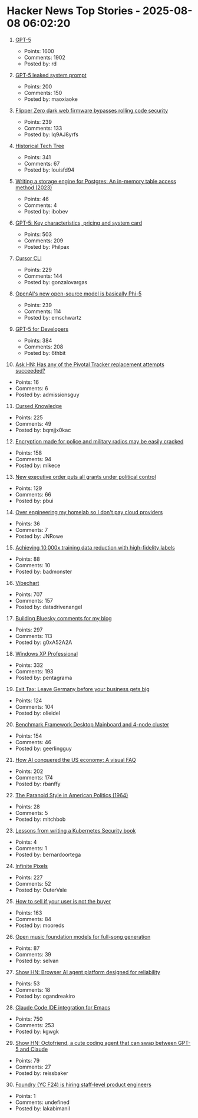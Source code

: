 # Hacker News Top Stories - 2025-08-08 06:02:20

1. [GPT-5](https://openai.com/gpt-5/)
   - Points: 1600
   - Comments: 1902
   - Posted by: rd

2. [GPT-5 leaked system prompt](https://gist.github.com/maoxiaoke/f6d5b28f9104cd856a2622a084f46fd7)
   - Points: 200
   - Comments: 150
   - Posted by: maoxiaoke

3. [Flipper Zero dark web firmware bypasses rolling code security](https://www.rtl-sdr.com/flipperzero-darkweb-firmware-bypasses-rolling-code-security/)
   - Points: 239
   - Comments: 133
   - Posted by: lq9AJ8yrfs

4. [Historical Tech Tree](https://www.historicaltechtree.com/)
   - Points: 341
   - Comments: 67
   - Posted by: louisfd94

5. [Writing a storage engine for Postgres: An in-memory table access method (2023)](https://notes.eatonphil.com/2023-11-01-postgres-table-access-methods.html)
   - Points: 46
   - Comments: 4
   - Posted by: ibobev

6. [GPT-5: Key characteristics, pricing and system card](https://simonwillison.net/2025/Aug/7/gpt-5/)
   - Points: 503
   - Comments: 209
   - Posted by: Philpax

7. [Cursor CLI](https://cursor.com/cli)
   - Points: 229
   - Comments: 144
   - Posted by: gonzalovargas

8. [OpenAI's new open-source model is basically Phi-5](https://www.seangoedecke.com/gpt-oss-is-phi-5/)
   - Points: 239
   - Comments: 114
   - Posted by: emschwartz

9. [GPT-5 for Developers](https://openai.com/index/introducing-gpt-5-for-developers)
   - Points: 384
   - Comments: 208
   - Posted by: 6thbit

10. [Ask HN: Has any of the Pivotal Tracker replacement attempts succeeded?](undefined)
   - Points: 16
   - Comments: 6
   - Posted by: admissionsguy

11. [Cursed Knowledge](https://immich.app/cursed-knowledge/)
   - Points: 225
   - Comments: 49
   - Posted by: bqmjjx0kac

12. [Encryption made for police and military radios may be easily cracked](https://www.wired.com/story/encryption-made-for-police-and-military-radios-may-be-easily-cracked-researchers-find/)
   - Points: 158
   - Comments: 94
   - Posted by: mikece

13. [New executive order puts all grants under political control](https://arstechnica.com/science/2025/08/new-executive-order-puts-all-grants-under-political-control/)
   - Points: 129
   - Comments: 66
   - Posted by: pbui

14. [Over engineering my homelab so I don't pay cloud providers](https://ergaster.org/posts/2025/08/04-overegineering-homelab/)
   - Points: 36
   - Comments: 7
   - Posted by: JNRowe

15. [Achieving 10,000x training data reduction with high-fidelity labels](https://research.google/blog/achieving-10000x-training-data-reduction-with-high-fidelity-labels/)
   - Points: 88
   - Comments: 10
   - Posted by: badmonster

16. [Vibechart](https://www.vibechart.net/)
   - Points: 707
   - Comments: 157
   - Posted by: datadrivenangel

17. [Building Bluesky comments for my blog](https://natalie.sh/posts/bluesky-comments/)
   - Points: 297
   - Comments: 113
   - Posted by: g0xA52A2A

18. [Windows XP Professional](https://win32.run/)
   - Points: 332
   - Comments: 193
   - Posted by: pentagrama

19. [Exit Tax: Leave Germany before your business gets big](https://eidel.io/exit-tax-leave-germany-before-your-business-gets-big/)
   - Points: 124
   - Comments: 104
   - Posted by: olieidel

20. [Benchmark Framework Desktop Mainboard and 4-node cluster](https://github.com/geerlingguy/ollama-benchmark/issues/21)
   - Points: 154
   - Comments: 46
   - Posted by: geerlingguy

21. [How AI conquered the US economy: A visual FAQ](https://www.derekthompson.org/p/how-ai-conquered-the-us-economy-a)
   - Points: 202
   - Comments: 174
   - Posted by: rbanffy

22. [The Paranoid Style in American Politics (1964)](https://harpers.org/archive/1964/11/the-paranoid-style-in-american-politics/)
   - Points: 28
   - Comments: 5
   - Posted by: mitchbob

23. [Lessons from writing a Kubernetes Security book](https://medium.com/@raul.lapaz/learning-kubernetes-security-2cb906ad8037)
   - Points: 4
   - Comments: 1
   - Posted by: bernardoortega

24. [Infinite Pixels](https://meyerweb.com/eric/thoughts/2025/08/07/infinite-pixels/)
   - Points: 227
   - Comments: 52
   - Posted by: OuterVale

25. [How to sell if your user is not the buyer](https://writings.founderlabs.io/p/how-to-sell-if-your-user-is-not-the)
   - Points: 163
   - Comments: 84
   - Posted by: mooreds

26. [Open music foundation models for full-song generation](https://map-yue.github.io/)
   - Points: 87
   - Comments: 39
   - Posted by: selvan

27. [Show HN: Browser AI agent platform designed for reliability](https://github.com/nottelabs/notte)
   - Points: 53
   - Comments: 18
   - Posted by: ogandreakiro

28. [Claude Code IDE integration for Emacs](https://github.com/manzaltu/claude-code-ide.el)
   - Points: 750
   - Comments: 253
   - Posted by: kgwgk

29. [Show HN: Octofriend, a cute coding agent that can swap between GPT-5 and Claude](https://github.com/synthetic-lab/octofriend)
   - Points: 79
   - Comments: 27
   - Posted by: reissbaker

30. [Foundry (YC F24) is hiring staff-level product engineers](https://www.ycombinator.com/companies/foundry/jobs/jwdYx6v-founding-product-engineer)
   - Points: 1
   - Comments: undefined
   - Posted by: lakabimanil

